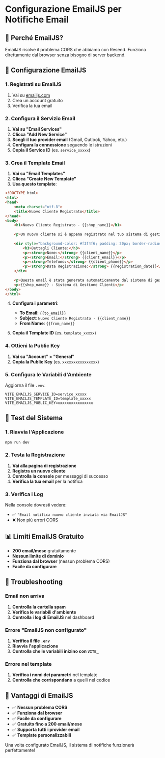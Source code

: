 # Configurazione EmailJS per Notifiche Email

## 🎯 **Perché EmailJS?**

EmailJS risolve il problema CORS che abbiamo con Resend. Funziona direttamente dal browser senza bisogno di server backend.

## 📧 **Configurazione EmailJS**

### **1. Registrati su EmailJS**

1. Vai su [emailjs.com](https://emailjs.com)
2. Crea un account gratuito
3. Verifica la tua email

### **2. Configura il Servizio Email**

1. **Vai su "Email Services"**
2. **Clicca "Add New Service"**
3. **Scegli il tuo provider email** (Gmail, Outlook, Yahoo, etc.)
4. **Configura la connessione** seguendo le istruzioni
5. **Copia il Service ID** (es. `service_xxxxx`)

### **3. Crea il Template Email**

1. **Vai su "Email Templates"**
2. **Clicca "Create New Template"**
3. **Usa questo template**:

```html
<!DOCTYPE html>
<html>
<head>
    <meta charset="utf-8">
    <title>Nuovo Cliente Registrato</title>
</head>
<body>
    <h1>Nuovo Cliente Registrato - {{shop_name}}</h1>
    
    <p>Un nuovo cliente si è appena registrato nel tuo sistema di gestione!</p>
    
    <div style="background-color: #f3f4f6; padding: 20px; border-radius: 8px; margin: 20px 0;">
        <h3>Dettagli Cliente:</h3>
        <p><strong>Nome:</strong> {{client_name}}</p>
        <p><strong>Email:</strong> {{client_email}}</p>
        <p><strong>Telefono:</strong> {{client_phone}}</p>
        <p><strong>Data Registrazione:</strong> {{registration_date}}</p>
    </div>
    
    <p>Questa email è stata generata automaticamente dal sistema di gestione.</p>
    <p>{{shop_name}} - Sistema di Gestione Clienti</p>
</body>
</html>
```

4. **Configura i parametri**:
   - **To Email**: `{{to_email}}`
   - **Subject**: `Nuovo Cliente Registrato - {{client_name}}`
   - **From Name**: `{{from_name}}`

5. **Copia il Template ID** (es. `template_xxxxx`)

### **4. Ottieni la Public Key**

1. **Vai su "Account" > "General"**
2. **Copia la Public Key** (es. `xxxxxxxxxxxxxxxx`)

### **5. Configura le Variabili d'Ambiente**

Aggiorna il file `.env`:

```env
VITE_EMAILJS_SERVICE_ID=service_xxxxx
VITE_EMAILJS_TEMPLATE_ID=template_xxxxx
VITE_EMAILJS_PUBLIC_KEY=xxxxxxxxxxxxxxxx
```

## 🚀 **Test del Sistema**

### **1. Riavvia l'Applicazione**

```bash
npm run dev
```

### **2. Testa la Registrazione**

1. **Vai alla pagina di registrazione**
2. **Registra un nuovo cliente**
3. **Controlla la console** per messaggi di successo
4. **Verifica la tua email** per la notifica

### **3. Verifica i Log**

Nella console dovresti vedere:
- ✅ `"Email notifica nuovo cliente inviata via EmailJS"`
- ❌ Non più errori CORS

## 📊 **Limiti EmailJS Gratuito**

- **200 email/mese** gratuitamente
- **Nessun limite di dominio**
- **Funziona dal browser** (nessun problema CORS)
- **Facile da configurare**

## 🔧 **Troubleshooting**

### **Email non arriva**
1. **Controlla la cartella spam**
2. **Verifica le variabili d'ambiente**
3. **Controlla i log di EmailJS** nel dashboard

### **Errore "EmailJS non configurato"**
1. **Verifica il file `.env`**
2. **Riavvia l'applicazione**
3. **Controlla che le variabili inizino con `VITE_`**

### **Errore nel template**
1. **Verifica i nomi dei parametri** nel template
2. **Controlla che corrispondano** a quelli nel codice

## 🎉 **Vantaggi di EmailJS**

- ✅ **Nessun problema CORS**
- ✅ **Funziona dal browser**
- ✅ **Facile da configurare**
- ✅ **Gratuito fino a 200 email/mese**
- ✅ **Supporta tutti i provider email**
- ✅ **Template personalizzabili**

Una volta configurato EmailJS, il sistema di notifiche funzionerà perfettamente!
